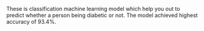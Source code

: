 These is classification machine learning model which help you out to predict whether a person being diabetic or not. The model achieved highest accuracy of 93.4%.
